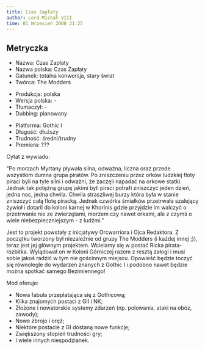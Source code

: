 ```yaml
---
title: Czas Zapłaty
author: Lord Michał VIII
time: 01 Wrzesień 2008 21:25
---
```


## Metryczka

<!-- -->
- Nazwa: Czas Zapłaty
- Nazwa polska: Czas Zapłaty
- Gatunek: totalna konwersja, stary świat
- Twórca: The Modders

<!-- -->
- Produkcja: polska
- Wersja polska: -
- Tłumaczył: -
- Dubbing: planowany

<!-- -->
- Platforma: Gothic I
- Długość: dłuższy
- Trudność: średni/trudny
- Premiera: ???

Cytat z wywiadu:

"Po morzach Myrtany pływała silna, odważna, liczna oraz przede wszystkim dumna grupa piratów. Po zniszczeniu przez orków ludzkiej floty piraci byli na tyle silni i odważni, że zaczęli napadać na orkowe statki. Jednak tak potężną grupę jakimi byli piraci potrafi zniszczyć jeden dzień, jedna noc, jedna chwila. Chwila straszliwej burzy która była w stanie zniszczyć całą flotę piracką. Jednak czwórka śmiałków przetrwała szalejący żywioł i dotarli do koloni karnej w Khorinis gdzie przyjdzie im walczyć o przetrwanie nie ze zwierzętami, morzem czy nawet orkami, ale z czymś o wiele niebezpieczniejszym - z ludźmi."

Jest to projekt powstały z inicjatywy Orcwarriora i Ojca Redaktora. Z początku tworzony był niezależnie od grupy The Modders (i każdej innej ;)), teraz jest jej głównym projektem. Wcielamy się w postać Ricka pirata-rozbitka. Wylądował on w Koloni Górniczej razem z resztą załogi i musi sobie jakoś radzić w tym nie gościnnym miejscu. Opowieść będzie toczyć się równolegle do wydarzeń znanych z Gothic I i podobno nawet będzie można spotkać samego Bezimiennego!

Mod oferuje:
<!-- -->
- Nowa fabuła przeplatająca się z Gothicową;
- Kilka znajomych postaci z GII i NK;
- Złożone i nowatorskie systemy zdarzeń (np. polowania, ataki na obóz, zawody);
- Nowe zbroje i oręż;
- Niektóre postacie z GI dostaną nowe funkcje;
- Zwiększony stopień trudności gry;
- I wiele innych niespodzianek.
